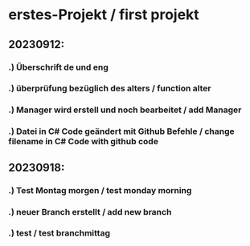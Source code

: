 # erstes-Projekt / first projekt

##  20230912:
  ###   .) Überschrift de und eng
  ###   .) überprüfung bezüglich des alters / function alter
  ###   .) Manager wird erstell und noch bearbeitet / add Manager
  ###   .) Datei in C# Code geändert mit Github Befehle / change filename in C# Code with github code
##  20230918:
  ###   .) Test Montag morgen / test monday morning
  ###   .) neuer Branch erstellt / add new branch
  ###   .) test / test branchmittag